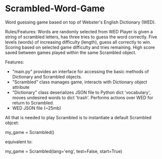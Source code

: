 # Scrambled-Word-Game
Word guessing game based on top of Webster's English Dictionary (WED).

Rules/Features:
Words are randomly selected from WED
Player is given a string of scrambled letters, has three tries to guess the word correctly.
Five levels (words) of increasing difficulty (length), guess all correctly to win.
Scoring based on selected game difficulty and tries remaining.
High score saved between games played within the same Scrambled object.

Features:
  - "main.py" provides an interface for accessing the basic methods of Dictionary and Scrambled objects.
  - "Scrambled" class manages game, interacts with Dictionary object attribute
  - "Dictionary" class deserializes JSON file to Python dict 'vocabulary', moves undesired words to dict 'trash'. Performs actions over WED for return to Scrambled.
  - WED JSON file (~25mb)
  
All that is needed to play Scrambled is to instantiate a default Scrambled objcet:

my_game = Scrambled()

equivalent to:

my_game = Scrambled(lang='eng', test=False, start=True)
